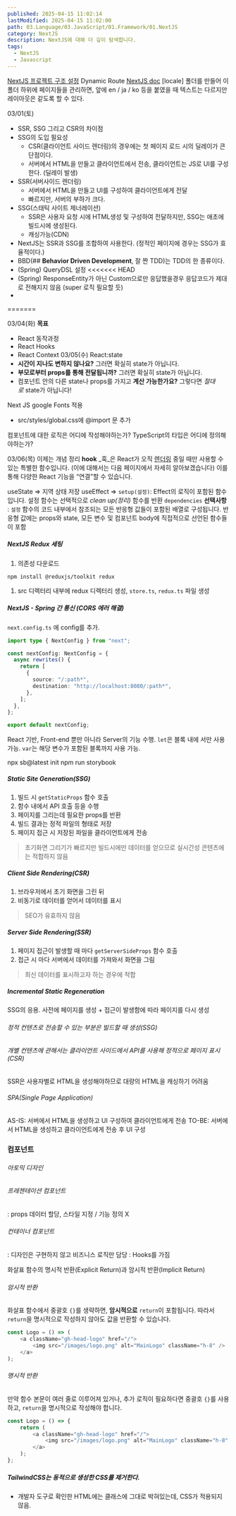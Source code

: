 ```yaml
---
published: 2025-04-15 11:02:14
lastModified: 2025-04-15 11:02:00
path: 03.Language/03.JavaScript/01.Framework/01.NextJS
category: NextJS
description: NextJS에 대해 더 깊이 탐색합니다.
tags:
  - NextJS
  - Javascript
---
```

[NextJS 프로젝트 구조 설정](https://hotsunchip.tistory.com/12)
Dynamic Route
[NextJS doc](https://nextjs.org/docs/app/building-your-application/routing/dynamic-routes)
 [locale] 폴더를 만들어 이 폴더 하위에 페이지들을 관리하면, 앞에 en / ja / ko 등을 붙였을 때 텍스트는 다르지만 레이아웃은 같도록 할 수 있다.

03/01(토)
- SSR, SSG 그리고 CSR의 차이점
- SSG의 도입 필요성
	- CSR(클라이언트 사이드 렌더링)의 경우에는 첫 페이지 로드 시의 딜레이가 큰 단점이다.
	- 서버에서 HTML을 만들고 클라이언트에서 전송, 클라이언트는 JS로 UI를 구성한다. (딜레이 발생)
- SSR(서버사이드 렌더링)
	- 서버에서 HTML을 만들고 UI를 구성하여 클라이언트에게 전달
	- 빠르지만, 서버의 부하가 크다.
- SSG(스태틱 사이트 제너레이션)
	- SSR은 사용자 요청 시에 HTML생성 및 구성하여 전달하지만, SSG는 애초에 빌드시에 생성된다.
	- 캐싱가능(CDN)
- NextJS는 SSR과 SSG를 조합하여 사용한다. (정적인 페이지에 경우는 SSG가 효율적이다.)
- BBD(## **Behavior Driven Development**, 잘 짠 TDD)는 TDD의 한 종류이다.
- (Spring) QueryDSL 설정
<<<<<<< HEAD
- (Spring) ResponseEntity가 아닌 Custom으로만 응답했을경우 응답코드가 제대로 전해지지 않음 (super 로직 필요할 듯)
- 

=======

03/04(화)
**목표**
- React 동작과정
- React Hooks
- React Context
03/05(수)
React:state
- **시간이 지나도 변하지 않나요?** 그러면 확실히 state가 아닙니다.
- **부모로부터 props를 통해 전달됩니까?** 그러면 확실히 state가 아닙니다.
- 컴포넌트 안의 다른 state나 props를 가지고 **계산 가능한가요?** 그렇다면 _절대로_ state가 아닙니다!

Next JS google Fonts 적용
- src/styles/global.css에 @import 문 추가

컴포넌트에 대한 로직은 어디에 작성해야하는가?
TypeScript의 타입은 어디에 정의해야하는가?

03/06(목)
이제는 개념 정리
**hook**
_훅_은 React가 오직 [렌더링](https://ko.react.dev/learn/render-and-commit#step-1-trigger-a-render) 중일 때만 사용할 수 있는 특별한 함수입니다. (이에 대해서는 다음 페이지에서 자세히 알아보겠습니다) 이를 통해 다양한 React 기능을 “연결”할 수 있습니다.

useState => 지역 상태 저장
useEffect => 
`setup(설정)`: Effect의 로직이 포함된 함수입니다. 설정 함수는 선택적으로 _clean up(정리)_ 함수를 반환
`dependencies` **선택사항** : `설정` 함수의 코드 내부에서 참조되는 모든 반응형 값들이 포함된 배열로 구성됩니다. 반응형 값에는 props와 state, 모든 변수 및 컴포넌트 body에 직접적으로 선언된 함수들이 포함


##### NextJS Redux 세팅
1. 의존성 다운로드
```
npm install @reduxjs/toolkit redux
```
1. src 디렉터리 내부에 redux 디렉터리 생성, `store.ts`, `redux.ts` 파일 생성

##### NextJS - Spring 간 통신 (CORS 에러 해결)
`next.config.ts` 에 config를 추가.
```next.configs.ts
import type { NextConfig } from "next";

const nextConfig: NextConfig = {
  async rewrites() {
    return [
      {
        source: "/:path*",
        destination: "http://localhost:8080/:path*",
      },
    ];
  },
};

export default nextConfig;
```

React 기반, Front-end 뿐만 아니라 Server의 기능 수행.
`let`은 블록 내에 서만 사용 가능.
`var`는 해당 변수가 포함된 블록까지 사용 가능.

npx sb@latest init
npm run storybook

##### Static Site Generation(SSG)
1. 빌드 시 `getStaticProps` 함수 호출
2. 함수 내에서 API 호출 등을 수행
3. 페이지를 그리는데 필요한 props를 반환
4. 빌드 결과는 정적 파일의 형태로 저장
5. 페이지 접근 시 저장된 파일을 클라이언트에게 전송
> 초기화면 그리기가 빠르지만 빌드시에만 데이터를 얻으므로 실시간성 콘텐츠에는 적합하지 않음

##### Client Side Rendering(CSR)
1. 브라우저에서 초기 화면을 그린 뒤
2. 비동기로 데이터를 얻어서 데이터를 표시
> SEO가 유효하지 않음

##### Server Side Rendering(SSR)
1. 페이지 접근이 발생할 때 마다 `getServerSideProps` 함수 호출
2. 접근 시 마다 서버에서 데이터를 가져와서 화면을 그림
> 최신 데이터를 표시하고자 하는 경우에 적합

##### Incremental Static Regeneration
SSG의 응용.
사전에 페이지를 생성 + 접근이 발생함에 따라 페이지를 다시 생성

###### 정적 컨텐츠로 전송할 수 있는 부분은 빌드할 때 생성(SSG)
###### 개별 컨텐츠에 관해서는 클라이언트 사이드에서 API를 사용해 정적으로 페이지 표시(CSR)
SSR은 사용자별로 HTML을 생성해야하므로 대량의 HTML을 캐싱하기 어려움

###### SPA(Single Page Application)
AS-IS: 서버에서 HTML을 생성하고 UI 구성하여 클라이언트에게 전송
TO-BE: 서버에서 HTML을 생성하고 클라이언트에게 전송 후 UI 구성

### 컴포넌트
###### 아토믹 디자인
###### 프레젠테이션 컴포넌트
: props 데이터 할당, 스타일 지정 / 기능 정의 X
###### 컨테이너 컴포넌트
: 디자인은 구현하지 않고 비즈니스 로직만 담당
: Hooks를 가짐


화살표 함수의 명시적 반환(Explicit Return)과 암시적 반환(Implicit Return)
###### 암시적 반환
화살표 함수에서 중괄호 `{}`를 생략하면, **암시적으로** `return`이 포함됩니다. 따라서 `return`을 명시적으로 작성하지 않아도 값을 반환할 수 있습니다.
```Javascript
const Logo = () => (
    <a className="gh-head-logo" href="/">
        <img src="/images/logo.png" alt="MainLogo" className="h-8" />
    </a>
);
```
###### 명시적 반환
만약 함수 본문이 여러 줄로 이루어져 있거나, 추가 로직이 필요하다면 중괄호 `{}`를 사용하고, `return`을 명시적으로 작성해야 합니다.
```Javascript
const Logo = () => {
    return (
        <a className="gh-head-logo" href="/">
            <img src="/images/logo.png" alt="MainLogo" className="h-8" />
        </a>
    );
};
```
##### TailwindCSS는 동적으로 생성한 CSS를 제거한다.
- 개발자 도구로 확인한 HTML에는 클래스에 그대로 박혀있는데, CSS가 적용되지 않음.